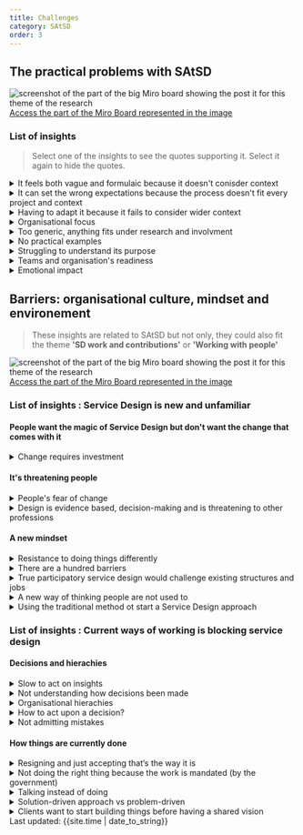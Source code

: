 ```yaml
---
title: Challenges
category: SAtSD
order: 3
---
```


## The practical problems with SAtSD

![screenshot of the part of the big Miro board showing the post it for this theme of the research](/practitioner-stories/images/SAtSD/satsd-practical.png)
[Access the part of the Miro Board represented in the image](https://miro.com/app/board/o9J_ldOzA14=/?moveToWidget=3074457352333735755&cot=14)

### List of insights

> Select one of the insights to see the quotes supporting it. Select it again to hide the quotes.

<details>
<summary>It feels both vague and formulaic because it doesn't conisder context</summary>
    <ul>
    <li>It's shared with us as this all-encompassing tool and, after reading it, it is not an all-encompassing tool to me. It’s a tool for conversation-starting.  [...] [public and third sector stakeholders] think that it is a tool for change. But in reality, it is a methodology and the set of principles  that you bring to the table to assess whether or not you are doing it in  this way</li>
    <li>It doesn't give you the tools to ask if service design is appropriate In that setting</li>
    <li>I can be cynical about the broad application of SD to everything, and as a sort of standardised practice, because for me it's better to have one tool kit where you pull different things from, I think there is some dogma attached to SD in the way the SAtSD is introduce as well, it does seem very formulaic and I think it's dangerous</li>
    </ul>
</details>
<details>
<summary>It can set the wrong expectations because the process doesn't fit every project and context</summary>
    <ul>
    <li>If your introduction to SD is the Scottish Approach - then you have currently a very fixed idea of how things happen, when they happen, and what you use to do those things</li>
    <li> [...]  you are giving [public and third sector stakeholders' a document that says: ‘ you should be doing this, you should be doing this, this could lead to this’. [...]  [pts professionals in the partnership] have really held on to some of the key points within it. Which can be a little dangerous because their focus on ‘we have to engage with citizens, we have to engage with citizens, this has to be the first rule’ [...]  So there are all these different things that I’ve notice that - and especially in the third sector - people really hold on to the principles</li>
    </ul>
</details>
<details>
<summary>Having to adapt it because it fails to consider wider context</summary>
    <ul>
    <li>It kind of fails to supply people with further questions about the environment they are working in. [...] it fails to consider the wider context</li>
    <li> Find it easier to collaborate with specific teams, and there’s usually quite a lot of good will there. But then the SAtSD doesn’t necessity work in that context. So we’ve been trying to tease out a version per product almost. Because that’s where you change things</li>
    <li>We had a project where we managed to talk to five members of the staff. But none of the insights we pulled out and and none of the things we designed based on that were then taken forward. So when the team tried to SAtSD assess themselves according to the approach, they gave themselves a great grade because [...] we spoke to these people - yes, but we didn’t take it forward</li>
    <li> If we actually do a SAtSD assessment,[...] taking that approach and going to a project team, and saying ‘here’s the assessment, let’s do it’’, it’s actually quite difficult. Because it’s written from an organisational perspective only. You know, I think there’s one good example that is about design being embedded in all layers of the organisation, and this team doesn’t really have anything to say about that. [The SAtSD] doesn’t really quite assess specific products, but the organisation as a whole. That’s a difficult pitch, cause that suggests that I should go to the director of my organisation and say: ‘hey, here’s an assessment, you need to comply with that’; and that is a very difficult position to be in</li>
    </ul>
</details>
<details>
<summary>Organisational focus</summary>
    <ul>
    <li>What I found hard is that people sort of expect me to... [People] look at it and they’re like: ‘ok, so you are a service designer, you implement this.’ And in fact I can’t, because even the way it is written, it’s all about the organisation. I can’t personally   embed design in my organisation, your organisation needs to embed it.this.’ And in fact I can’t</li>
    </ul>
</details>
<details>
<summary>Too generic, anything fits under research and involvment</summary>
    <ul>
    <li>[leader of participatory budget didn't trust community with money] And that's where I would like to see more of a heavy hand from the up top and say, the guidelines needs to be tighter less wriggle room. We need to say to folk: you need to be more active on what you want, there's ways to doing it, I'm going to show you, there's templates for this, and questions. Use your community council and push that question, and demand an answer and if they are not doing it, why not? I want to get them to a level where they are confident enough to really push back and know their onions so to speak, they can show examples, so they see the benefits. You want community engagement, you want participation, here you go, it's a gift for me!</li>
    <li>[When public sector colleagues understand as research asking one practitioner about their users' experiences.] I think that some of the messaging from the Scottish government is: ‘That's great! do it! you can do it!’ And I think that there is this idea then it is better than nothing, Which I get. But it can lead to very difficult situations.  The language of the SAtSD can lend itself to interpretation from all specialties and disciplines and so me, as a designer, I then have to dismantle that again, Fight against that approach and say ‘ok, but maybe there is other things that we need to do’; and I sometimes wish it would back me up more. [...] ‘if you are working with patients, you need a certain amount of experiences, [...] For example, at the [ organisation] we do ethical research And we fill out an ethics form And you think about those ethical considerations. One of them is always, ‘ does the researcher have the necessary experience to talk to these people who might be vulnerable, or in a difficult situation and is talking about difficult topics. So I wish it [SAtSD] will back me up a little bit more and be less about ‘as long as you do it, is fine’</li>
    </ul>
</details>
<details>
<summary>No practical examples</summary>
    <ul>
    <li> I haven't really seen any real examples of how it was applied within context, and this is me applying it in context</li>
    <li>I kind of want to see the next bit of that story, I want to see how you would instruct a design team how to do that well. I almost want to go further than it‘s currently going. I wish it could instruct people to how to go about doing that. I think it points in a lot of directions, but it doesn’t take you down that direction</li>
    </ul>
</details>
<details>
<summary>Struggling to understand its purpose</summary>
    <ul>
    <li>I have looked to it and I‘ve struggled with it a bit just to understand what it is</li>
    <li>You know what, I get a little bit lost with the Scottish Approach to Service Design. [...] Personally, I don’t yet use it and that is the thing I kind of wanted to do like I wish I did</li>
    <li>Beyond using it for sending it to executives and as a resource, I‘m a bit confused to how else to use it and maybe that‘s the point of it. Maybe that‘s fine. But I think let‘s not try to pretend it‘s whatever else this other thing because even with the toolkit etc. I just don’t fully understand the aim of it</li>
    </ul>
</details>
<details>
<summary>Teams and organisation's readiness</summary>
    <ul>
    <li>When we’re talking about design in government, there are the intractable problems that means we can’t do the work that we really really want to  do</li>
    <li>The organisations that I am working in partnership with have to use that approach, and I think that’s attached to funding. So you know, we want to use this, we want to test it out, go and do it in your area</li>
    <li>There are a lot of different siloed thinking and cultures there, so you almost have to bend the rules a little bit to make it fit</li>
    </ul>
</details>
<details>
<summary>Emotional impact</summary>
    <ul>
    <li>With the growth of SAtSD is the readiness of teams and organisations to take it on. It was being promoted at senior level, trying to get buy-in there, at the same time that people around the country were being introduced to the practice. Those 2 things were happening at the same time, it sounded like a great idea. Service designers were being hired or commissioned, but the readiness of the team they were landing in was not there yet. I wonder how that might have impacted people emotionally over the past few years</li>
    </ul>
</details>

## Barriers: organisational culture, mindset and environement

> These insights are related to SAtSD but not only, they could also fit the theme **'SD work and contributions'**  or **'Working with people'**

![screenshot of the part of the big Miro board showing the post it for this theme of the research](/practitioner-stories/images/SAtSD/satsd-barriers.png)
[Access the part of the Miro Board represented in the image](https://miro.com/app/board/o9J_ldOzA14=/?moveToWidget=3074457352333735901&cot=14)

### List of insights : Service Design is new and unfamiliar

#### People want the magic of Service Design but don't want the change that comes with it
<details>
<summary>Change requires investment</summary>
    <ul>
    <li>I think also Service Design and public service has a long way to go, it will require huge organisational change across a lot of public services, and across a lot of public bodies actually, not just public services. And that requires a lot of money, and these agencies do not have those pockets, their pockets are not deep enough. So while you can make lots of suggestions about how you might re-orient the organisation, it is not always possible that those things can happen. So that is a big challenge</li>
    </ul>
</details>

#### It's threatening people
<details>
<summary>People's fear of change</summary>
    <ul>
    <li>Fear from front-line and mid-management staff. It tends to be a thing, but that’s not the same for everybody. Because some people get really excited about the opportunity to actually involve and redesign what’s around them. And I really try to make sure that we try and do like the kind of communication and co-design cycles with the staff, the teams. But I definitely found that individuals can be a real barrier there because they are scared of change, they’ve seen it before, it failed last time. Organisational memory is really strong. Often people in local authorities have been in the same job and will never leave in their whole life, you know, it’s one of the lasting bastions of career singularity that you can get</li>
    <li>There is something about just change, if this is a change that's difficult and that needs leading, especially when you ask people to do things like discovery and testing, if they have never done things like that before, and I think the resource against that feel too overwhelming</li>
    </ul>
</details><details>
<summary>Design is evidence based, decision-making and is threatening to other professions</summary>
</details>

#### A new mindset

<details>
<summary>Resistance to doing things differently</summary>
    <ul>
    <li>For the most part, people are quite open to something different. Sometimes, the clients are really onboard and they know it's going to be different. Sometimes, you have other people who maybe had not decided to bring you in, and are bit more like "oh, why are we doing this like this?" For the most part, people are positive about you being there, but sometimes you can get a bit of resistance to doing things differently</li>
    </ul>
</details>
<details>
<summary>There are a hundred barriers</summary>
    <ul>
    <li>There’s about a hundred answers to that question</li>
    </ul>
</details>
<details>
<summary>True participatory service design would challenge existing structures and jobs</summary>
    <ul>
    <li>Last time I've checked, public services in Scotland are the biggest employers, so you have all these people who - if you had strong participatory service design in - a lot of jobs would be called into question and a lot of services would be called into question either they need to reshape quite a lot or they need to go.[...] people can't feel good in that position in a public service. I think about that a lot</li>
    </ul>
</details>
<details>
<summary>A new way of thinking people are not used to</summary>
    <ul>
    <li>These are new ways of working for lots of traditional and bureaucratic organisations</li>
    <li>The barrier is that the [organisation] has not done this ever before, and there isn’t an awareness. So for example, the whole attitude, the whole way of thinking. So for example [during] safety training, and part of it is looking at software and trying to discover safety issues. And there was something around ‘oh there’s this monitor that beeps if there is this specific thing wrong with the patient, what’s the clinical safety things that you need to pay attention to’. So there was things like: Human error, staff error - top of the list, always top of the list - and and the story goes ‘a not so senior nurse may misread the thing’ and, obviously as a designer sitting among clinique technicians my question was: what’s the font size on that monitor? What is the contrast? This isn’t even service design so never mind this nurse actually having enough time to go and read this thing, and why is she going in to read it, and then copying it on a piece of paper that then she carries somewhere else in the first place? You know, that's not even think about the actual service level. But basically, the organisation’s thinking was very very clear, ‘oh, staff error. We need more training. And so to get people from that attitude to, ‘wait a second, can we look at the error of the service or even the product you’ve got plunked here that makes no sense - it’s really hard work. I think stories from patients or even designing with-- or even nurses, even staff, would be really helpful. But we are a long way off of even acknowledging that that’s where the problem is</li>
    </ul>
</details>
<details>
<summary>Using the traditional method ot start a Service Design approach</summary>
    <ul>
    <li>It’s been interesting to see how to take something from a really traditional engagement and insight type of work - this might be a public survey - to illustrate in a way that maybe fits into a user journey and takes other research insights into account. Pushing it forward to let’s produce those insights and action points for senior leadership</li>
    </ul>
</details>

### List of insights : Current ways of working is blocking service design

#### Decisions and hierachies
<details>
<summary>Slow to act on insights</summary>
    <ul>
    <li>Present the insights to various boards to just tell them that they need not invest making this happen. And it took them maybe another six months to stop the project officially for  them, the citizens, solicitors and basically for anyone. Quite  interesting and I‘m very proud that they stopped it because that‘s one  thing, they don’t admit to mistakes very easily</li>
    </ul>
</details>
<details>
<summary>Not understanding how decisions been made</summary>
    <ul>
    <li>There’s lots, right, like in any corporate situation - and by corporate I mean any large, complex organisation. There’s many constraints, there’s many different people who have positions of power that dictate what needs to happen and when. In my experience a lot of the challenges are organisationally and culturally influencing things, that people understand why decisions are being made</li>
    </ul>
</details>
<details>
<summary>Organisational hierachies</summary>
    <ul>
    <li>It’s really difficult. The hierarchies aren’t there to support our work. I don't really  know how we get around that.  We've been trained with an agency mindset, where you never have that problem. You just do a  Project,  and then move on</li>
    </ul>
</details>
<details>
<summary>How to act upon a decision?</summary>
    <ul>
    <li>The way I am starting to see it is that this minister has done the design. They know what they want, it’s there, there is a brief, you can go and build it. That is an interesting one to me. How do we still do service design around decisions that have already been made? And how do we sell that it is still necessary? It is exhausting</li>
    </ul>
</details>
<details>
<summary>Not admitting mistakes</summary>
</details>

#### How things are currently done

<details>
<summary>Resigning and just accepting that‘s the way it is</summary>
    <ul>
    <li> They‘re kind of aware of each other. But it‘s almost this sign of resignation because it‘s so big. It‘s just impossible to coordinate. We kind of feel this with us as well. My colleague describes it as pushing open doors. Why don’t we try to coordinate this a bit and unify it? And everyone says “yeah, yeah, sounds like a great idea but don‘t know how to do it”. And that is kind of the attitude how most people think. So, no one tries because everyone is kind of resigned thinking that‘s just the way how it is</li>
    </ul>
</details>
<details>
<summary>Not doing the right thing because the work is mandated (by the government)</summary>
    <ul>
    <li>I also think, particularly with the public sector, sometimes goals change quite regularly, and the reason to do something is not always because it's the right thing to do, it might be the right thing to do, but quite often things get done because it's mandated. So it's quite a culture shift that is still to properly take hold</li>
    </ul>
</details>
<details>
<summary>Talking instead of doing</summary>
    <ul>
    <li>But sometimes in Scotland it just feels like those conversations are just conversations for years and it‘s quite annoying because people dying</li>
    </ul>
</details>
<details>
<summary>Solution-driven approach vs problem-driven</summary>
    <ul>
    <li>There’s all these sorts of reputation risks, cause quite often the things that people have been asked to do are solution-orientated not problem-solving</li>
    </ul>
</details>
<details>
<summary>Clients want to start building things before having a shared vision</summary>
    <ul>
    <li>[Some want to develop code before establishing things like a ] shared vision of what that website is for. What it‘s going to achieve. What is the user going to need to do on it? What's the business need? All that stuff isn’t there</li>
    </ul>
</details>

<div>Last updated: {{site.time | date_to_string}}</div>

<!--
<details>
<summary></summary>
    <ul>
    <li></li>
    </ul>
</details>
-->